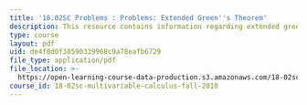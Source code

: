 ```yaml
---
title: '18.02SC Problems : Problems: Extended Green''s Theorem'
description: This resource contains information regarding extended green's theorem.
type: course
layout: pdf
uid: de4f8d0f30590339968c9a78eafb6729
file_type: application/pdf
file_location: >-
  https://open-learning-course-data-production.s3.amazonaws.com/18-02sc-multivariable-calculus-fall-2010/de4f8d0f30590339968c9a78eafb6729_MIT18_02SC_pb_71_quest.pdf
course_id: 18-02sc-multivariable-calculus-fall-2010
---
```

